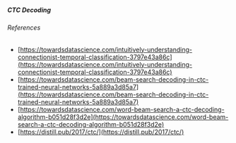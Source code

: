 ##### CTC Decoding
###### References
* [https://towardsdatascience.com/intuitively-understanding-connectionist-temporal-classification-3797e43a86c](https://towardsdatascience.com/intuitively-understanding-connectionist-temporal-classification-3797e43a86c)  
* [https://towardsdatascience.com/beam-search-decoding-in-ctc-trained-neural-networks-5a889a3d85a7](https://towardsdatascience.com/beam-search-decoding-in-ctc-trained-neural-networks-5a889a3d85a7)  
* [https://towardsdatascience.com/word-beam-search-a-ctc-decoding-algorithm-b051d28f3d2e](https://towardsdatascience.com/word-beam-search-a-ctc-decoding-algorithm-b051d28f3d2e)  
* [https://distill.pub/2017/ctc/](https://distill.pub/2017/ctc/)
